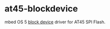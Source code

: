 # at45-blockdevice

mbed OS 5 [block device](https://docs.mbed.com/docs/mbed-os-api-reference/en/latest/APIs/storage/block_device/) driver for AT45 SPI Flash.
